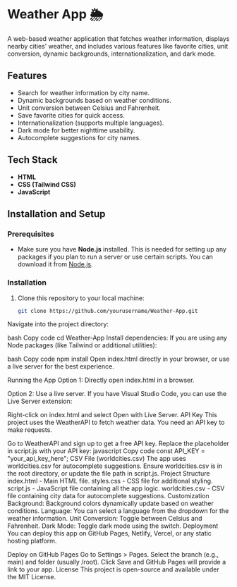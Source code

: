 # Weather App 🌦️

A web-based weather application that fetches weather information, displays nearby cities' weather, and includes various features like favorite cities, unit conversion, dynamic backgrounds, internationalization, and dark mode.

## Features
- Search for weather information by city name.
- Dynamic backgrounds based on weather conditions.
- Unit conversion between Celsius and Fahrenheit.
- Save favorite cities for quick access.
- Internationalization (supports multiple languages).
- Dark mode for better nighttime usability.
- Autocomplete suggestions for city names.

## Tech Stack
- **HTML**
- **CSS (Tailwind CSS)**
- **JavaScript**

## Installation and Setup

### Prerequisites
- Make sure you have **Node.js** installed. This is needed for setting up any packages if you plan to run a server or use certain scripts. You can download it from [Node.js](https://nodejs.org/).

### Installation
1. Clone this repository to your local machine:
   ```bash
   git clone https://github.com/yourusername/Weather-App.git
Navigate into the project directory:

bash
Copy code
cd Weather-App
Install dependencies: If you are using any Node packages (like Tailwind or additional utilities):

bash
Copy code
npm install
Open index.html directly in your browser, or use a live server for the best experience.

Running the App
Option 1: Directly open index.html in a browser.

Option 2: Use a live server. If you have Visual Studio Code, you can use the Live Server extension:

Right-click on index.html and select Open with Live Server.
API Key
This project uses the WeatherAPI to fetch weather data. You need an API key to make requests.

Go to WeatherAPI and sign up to get a free API key.
Replace the placeholder in script.js with your API key:
javascript
Copy code
const API_KEY = "your_api_key_here";
CSV File (worldcities.csv)
The app uses worldcities.csv for autocomplete suggestions.
Ensure worldcities.csv is in the root directory, or update the file path in script.js.
Project Structure
index.html - Main HTML file.
styles.css - CSS file for additional styling.
script.js - JavaScript file containing all the app logic.
worldcities.csv - CSV file containing city data for autocomplete suggestions.
Customization
Background: Background colors dynamically update based on weather conditions.
Language: You can select a language from the dropdown for the weather information.
Unit Conversion: Toggle between Celsius and Fahrenheit.
Dark Mode: Toggle dark mode using the switch.
Deployment
You can deploy this app on GitHub Pages, Netlify, Vercel, or any static hosting platform.

Deploy on GitHub Pages
Go to Settings > Pages.
Select the branch (e.g., main) and folder (usually /root).
Click Save and GitHub Pages will provide a link to your app.
License
This project is open-source and available under the MIT License.
